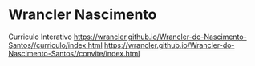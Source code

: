 # Wrancler Nascimento
Curriculo Interativo
https://wrancler.github.io/Wrancler-do-Nascimento-Santos//curriculo/index.html
https://wrancler.github.io/Wrancler-do-Nascimento-Santos//convite/index.html